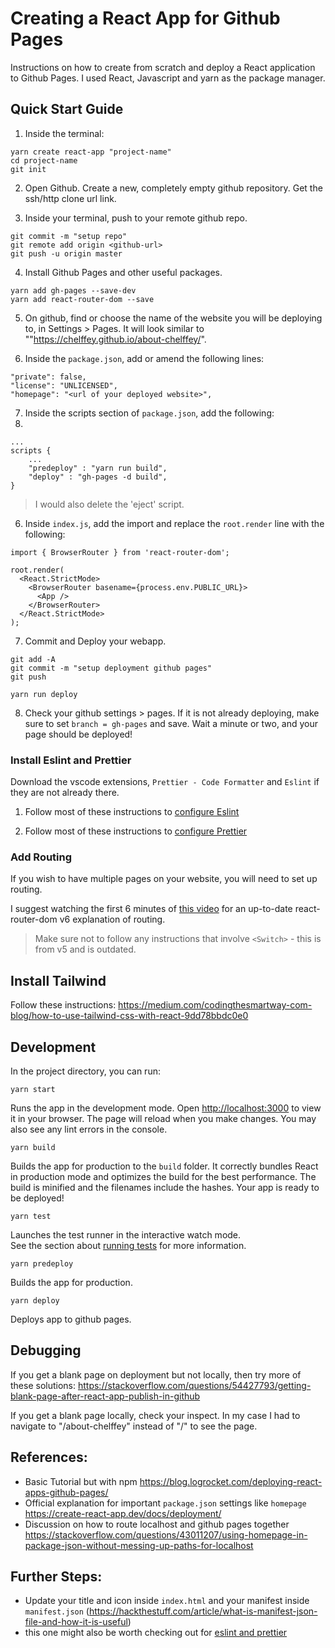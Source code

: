 # Creating a React App for Github Pages

Instructions on how to create from scratch and deploy a React application to Github Pages. I used React, Javascript and yarn as the package manager.

## Quick Start Guide

1. Inside the terminal:

```
yarn create react-app "project-name"
cd project-name
git init
```

2. Open Github. Create a new, completely empty github repository. Get the ssh/http clone url link.

3. Inside your terminal, push to your remote github repo.

```
git commit -m "setup repo"
git remote add origin <github-url>
git push -u origin master
```

4. Install Github Pages and other useful packages.

```
yarn add gh-pages --save-dev
yarn add react-router-dom --save
```

5. On github, find or choose the name of the website you will be deploying to, in Settings > Pages.
   It will look similar to ""https://chelffey.github.io/about-chelffey/".

6. Inside the `package.json`, add or amend the following lines:

```
"private": false,
"license": "UNLICENSED",
"homepage": "<url of your deployed website>",
```

7. Inside the scripts section of `package.json`, add the following:
8. 
```
...
scripts {
    ...
    "predeploy" : "yarn run build",
    "deploy" : "gh-pages -d build",
}

```

> I would also delete the 'eject' script.

6. Inside `index.js`, add the import and replace the `root.render` line with the following:

```
import { BrowserRouter } from 'react-router-dom';

root.render(
  <React.StrictMode>
    <BrowserRouter basename={process.env.PUBLIC_URL}>
      <App />
    </BrowserRouter>
  </React.StrictMode>
);
```

7. Commit and Deploy your webapp.

```
git add -A
git commit -m "setup deployment github pages"
git push

yarn run deploy
```

8. Check your github settings > pages. If it is not already deploying, make sure to set `branch = gh-pages` and save. Wait a minute or two, and your page should be deployed!

### Install Eslint and Prettier

Download the vscode extensions, `Prettier - Code Formatter` and `Eslint` if they are not already there.

1. Follow most of these instructions to [configure Eslint](https://www.geeksforgeeks.org/how-to-configure-eslint-for-react-projects/)

2. Follow most of these instructions to [configure Prettier](https://khalilstemmler.com/blogs/tooling/prettier/#:~:text=Configuring%20Prettier%20to%20work%20with%20ESLint&text=With%20ESLint%20and%20Prettier%20already,these%20two%20packages%20as%20well.&text=eslint%2Dconfig%2Dprettier%20%3A%20Turns,Prettier%20rules%20into%20ESLint%20rules.)

### Add Routing

If you wish to have multiple pages on your website, you will need to set up routing.

I suggest watching the first 6 minutes of [this video](https://www.youtube.com/watch?v=Ul3y1LXxzdU&ab_channel=WebDevSimplified) for an up-to-date react-router-dom v6 explanation of routing.

> Make sure not to follow any instructions that involve `<Switch>` - this is from v5 and is outdated.

## Install Tailwind

Follow these instructions: https://medium.com/codingthesmartway-com-blog/how-to-use-tailwind-css-with-react-9dd78bbdc0e0

## Development

In the project directory, you can run:

`yarn start`

Runs the app in the development mode.
Open [http://localhost:3000](http://localhost:3000) to view it in your browser. The page will reload when you make changes. You may also see any lint errors in the console.

`yarn build`

Builds the app for production to the `build` folder.
It correctly bundles React in production mode and optimizes the build for the best performance.
The build is minified and the filenames include the hashes. Your app is ready to be deployed!

`yarn test`

Launches the test runner in the interactive watch mode.\
See the section about [running tests](https://facebook.github.io/create-react-app/docs/running-tests) for more information.

`yarn predeploy`

Builds the app for production.

`yarn deploy`

Deploys app to github pages.

## Debugging

If you get a blank page on deployment but not locally, then try more of these solutions: https://stackoverflow.com/questions/54427793/getting-blank-page-after-react-app-publish-in-github

If you get a blank page locally, check your inspect. In my case I had to navigate to "/about-chelffey" instead of "/" to see the page.

## References:

- Basic Tutorial but with npm https://blog.logrocket.com/deploying-react-apps-github-pages/
- Official explanation for important `package.json` settings like `homepage` https://create-react-app.dev/docs/deployment/
- Discussion on how to route localhost and github pages together https://stackoverflow.com/questions/43011207/using-homepage-in-package-json-without-messing-up-paths-for-localhost

## Further Steps:

- Update your title and icon inside `index.html` and your manifest inside `manifest.json` (https://hackthestuff.com/article/what-is-manifest-json-file-and-how-it-is-useful)
- this one might also be worth checking out for [eslint and prettier](https://medium.com/how-to-react/config-eslint-and-prettier-in-visual-studio-code-for-react-js-development-97bb2236b31a#:~:text=Open%20the%20terminal%20in%20your,Code%20formatter%20and%20install%20it.)
